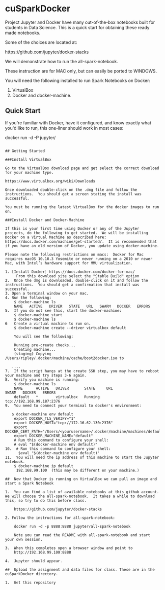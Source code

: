# cuSparkDocker

Project Jupyter and Docker have many out-of-the-box notebooks built for students in Data Science.  This is a quick start for obtaining these ready made notebooks.

Some of the choices are located at:

https://github.com/jupyter/docker-stacks

We will demonstrate how to run the all-spark-notebook.

These instruction are for MAC only, but can easily be ported to WINDOWS.

You will need the following installed to run Spark Notebooks on Docker:

1.  VirtualBox
2.  Docker and docker-machine.



## Quick Start

If you're familiar with Docker, have it configured, and know exactly what you'd like to run, this one-liner should work in most cases:

docker run -d -P jupyter/<your desired stack>
```

## Getting Started

###Install VirtualBox

Go to the VirtualBox download page and get select the correct download for your machine type.  

https://www.virtualbox.org/wiki/Downloads

Once downloaded double-click on the .dmg file and follow the instructions.  You should get a screen stating the install was successful.

You must be running the latest VirtualBox for the docker images to run on.

###Install Docker and Docker-Machine

If this is your first time using Docker or any of the Jupyter projects, do the following to get started.  We will be installing Docker on a Virtual Machine as described here:  https://docs.docker.com/machine/get-started/.  It is recommended that if you have an old version of Docker, you update using docker-machine.

Please note the following restrictions on macs:  Docker for Mac requires macOS 10.10.3 Yosemite or newer running on a 2010 or newer Mac, with Intel’s hardware support for MMU virtualization. 

1. [Install Docker] https://docs.docker.com/docker-for-mac/
     From this download site select the "Stable Build" option 
2.  Once the dmg is downloaded, double-click on it and follow the instructions.  You should get a confirmation that install was successful.
3. Open a terminal window on your mac.
4. Run the following:
    $ docker-machine ls
    NAME   ACTIVE   DRIVER   STATE   URL   SWARM   DOCKER   ERRORS
5.  If you do not see this, start the docker-machine:
    $ docker-machine start 
    $ docker-machine ls
6   Create a virtual machine to run on.
    $ docker-machine create --driver virtualbox default

    You will see the following:

    Running pre-create checks...
    Creating machine...
    (staging) Copying /Users/ripley/.docker/machine/cache/boot2docker.iso to      

   ....
7.  If the script hangs at the create SSH step, you may have to reboot your machine and try steps 3-6 again.
8.  Verify you machine is running:
    $ docker-machine ls
    NAME      ACTIVE   DRIVER       STATE     URL                         SWARM   DOCKER   ERRORS
    default   *        virtualbox   Running   tcp://192.168.99.187:2376
9.  You need to connect your terminal to docker's environment:

   $ docker-machine env default
    export DOCKER_TLS_VERIFY="1"
    export DOCKER_HOST="tcp://172.16.62.130:2376"
    export DOCKER_CERT_PATH="/Users/<yourusername>/.docker/machine/machines/default"
    export DOCKER_MACHINE_NAME="default"
    # Run this command to configure your shell:
    # eval "$(docker-machine env default)"
10.  # Run this command to configure your shell:
      $eval "$(docker-machine env default)"
11.  You will need the ip address of this machine to start the Jupyter notebook.
    $ docker-machine ip default
     192.168.99.100  (this may be different on your machine.)

##  Now that Docker is running on VirtualBox we can pull an image and start a Spark Notebook

1.  You can find a list of available notebooks at this github account.  We will choose the all-spark-notebook.  It takes a while to download this, so try to do this before class.

    https://github.com/jupyter/docker-stacks

2. Follow the instructions for all-spark-notebook:

    docker run -d -p 8888:8888 jupyter/all-spark-notebook

    Note you can read the README with all-spark-notebook and start your own session.

3.  When this completes open a browser window and point to 
    http://192.168.99.100:8888

4.  Jupyter should appear.

##  Upload the assignment and data files for class. These are in the cuSparkDocker directory.

1.  Get this repository